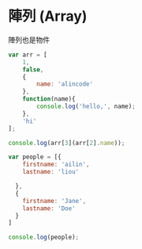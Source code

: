 # 陣列 (Array)

陣列也是物件

```js
var arr = [
	1,
	false,
	{
		name: 'alincode'
	},
	function(name){
		console.log('hello,', name);
	},
	'hi'
];

console.log(arr[3](arr[2].name));
```
<!-- hello, alincode -->

```js
var people = [{
    firstname: 'ailin',
    lastname: 'liou'

  },
  {
    firstname: 'Jane',
    lastname: 'Doe'
  }
]

console.log(people);
```